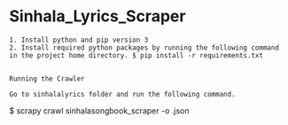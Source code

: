 # Sinhala_Lyrics_Scraper

    1. Install python and pip version 3
    2. Install required python packages by running the following command in the project home directory. $ pip install -r requirements.txt
    
    
    Running the Crawler
    
    Go to sinhalalyrics folder and run the following command.

$ scrapy crawl sinhalasongbook_scraper -o <filename>.json
